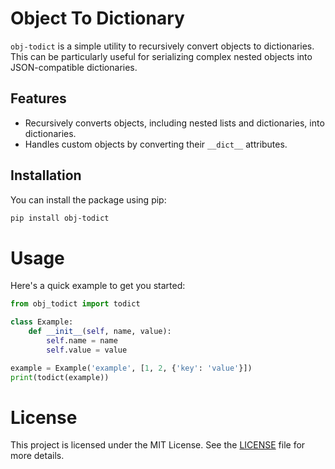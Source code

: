 # Object To Dictionary

`obj-todict` is a simple utility to recursively convert objects to dictionaries. This can be particularly useful for serializing complex nested objects into JSON-compatible dictionaries.

## Features

- Recursively converts objects, including nested lists and dictionaries, into dictionaries.
- Handles custom objects by converting their `__dict__` attributes.

## Installation

You can install the package using pip:

```bash
pip install obj-todict
```

# Usage

Here's a quick example to get you started:

```python
from obj_todict import todict

class Example:
    def __init__(self, name, value):
        self.name = name
        self.value = value

example = Example('example', [1, 2, {'key': 'value'}])
print(todict(example))
```

# License

This project is licensed under the MIT License. See the [LICENSE](https://github.com/neural-blade/obj-todict/tree/main?tab=MIT-1-ov-file#MIT-1-ov-file) file for more details.

